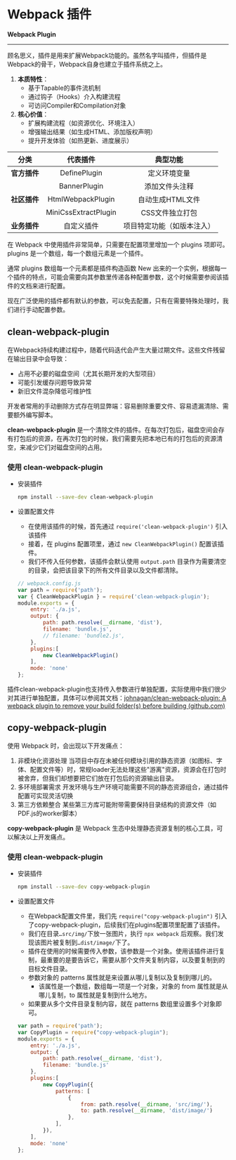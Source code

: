 # Webpack 插件

**Webpack Plugin**  

---

顾名思义，插件是用来扩展Webpack功能的。虽然名字叫插件，但插件是Webpack的骨干，Webpack自身也建立于插件系统之上。

1. **本质特性**：
   - 基于Tapable的事件流机制
   - 通过钩子（Hooks）介入构建流程
   - 可访问Compiler和Compilation对象
2. **核心价值**：
   - 扩展构建流程（如资源优化、环境注入）
   - 增强输出结果（如生成HTML、添加版权声明）
   - 提升开发体验（如热更新、进度展示）

|     分类     |       代表插件       |          典型功能          |
| :----------: | :------------------: | :------------------------: |
| **官方插件** |     DefinePlugin     |        定义环境变量        |
|              |     BannerPlugin     |       添加文件头注释       |
| **社区插件** |  HtmlWebpackPlugin   |      自动生成HTML文件      |
|              | MiniCssExtractPlugin |      CSS文件独立打包       |
| **业务插件** |      自定义插件      | 项目特定功能（如版本注入） |

在 Webpack 中使用插件非常简单，只需要在配置项里增加一个 plugins 项即可。plugins 是一个数组，每一个数组元素是一个插件。

通常 plugins 数组每一个元素都是插件构造函数 New 出来的一个实例，根据每一个插件的特点，可能会需要向其参数里传递各种配置参数，这个时候需要参阅该插件的文档来进行配置。

现在广泛使用的插件都有默认的参数，可以免去配置，只有在需要特殊处理时，我们进行手动配置参数。



## clean-webpack-plugin

在Webpack持续构建过程中，随着代码迭代会产生大量过期文件。这些文件残留在输出目录中会导致：

- 占用不必要的磁盘空间（尤其长期开发的大型项目）
- 可能引发缓存问题导致异常
- 新旧文件混杂降低可维护性

开发者常用的手动删除方式存在明显弊端：容易删除重要文件、容易遗漏清除、需要额外编写脚本。

**clean-webpack-plugin** 是一个清除文件的插件。在每次打包后，磁盘空间会存有打包后的资源，在再次打包的时候，我们需要先把本地已有的打包后的资源清空，来减少它们对磁盘空间的占用。

### 使用 clean-webpack-plugin

- 安装插件

  ```bash
  npm install --save-dev clean-webpack-plugin
  ```

- 设置配置文件

  - 在使用该插件的时候，首先通过 `require('clean-webpack-plugin')` 引入该插件
  - 接着，在 plugins 配置项里，通过 `new CleanWebpackPlugin()` 配置该插件。
  - 我们不传入任何参数，该插件会默认使用 `output.path` 目录作为需要清空的目录，会把该目录下的所有文件目录以及文件都清除。

  ```js
  // webpack.config.js
  var path = require('path');
  var { CleanWebpackPlugin } = require('clean-webpack-plugin');
  module.exports = {
      entry: './a.js',
      output: {
          path: path.resolve(__dirname, 'dist'),
          filename: 'bundle.js',
          // filename: 'bundle2.js',
      },
      plugins:[
          new CleanWebpackPlugin()    
      ],
      mode: 'none'
  };
  ```

插件clean-webpack-plugin也支持传入参数进行单独配置，实际使用中我们很少对其进行单独配置，具体可以参阅其文档：[johnagan/clean-webpack-plugin: A webpack plugin to remove your build folder(s) before building (github.com)](https://github.com/johnagan/clean-webpack-plugin)



## copy-webpack-plugin

使用 Webpack 时，会出现以下开发痛点：

1. 非模块化资源处理
   当项目中存在未被任何模块引用的静态资源（如图标、字体、配置文件等）时，常规loader无法处理这些"游离"资源，资源会在打包时被舍弃，但我们却想要把它们放在打包后的资源输出目录。
2. 多环境部署需求
   开发环境与生产环境可能需要不同的静态资源组合，通过插件配置可实现灵活切换
3. 第三方依赖整合
   某些第三方库可能附带需要保持目录结构的资源文件（如PDF.js的worker脚本）

**copy-webpack-plugin** 是 Webpack 生态中处理静态资源复制的核心工具，可以解决以上开发痛点。

### 使用 clean-webpack-plugin

- 安装插件

  ```bash
  npm install --save-dev copy-webpack-plugin
  ```

- 设置配置文件

  - 在Webpack配置文件里，我们先 `require("copy-webpack-plugin")` 引入了copy-webpack-plugin，后续我们在plugins配置项里配置了该插件。
  - 我们在目录`…src/img/`下放一张图片，执行 `npx webpack` 后观察。我们发现该图片被复制到`…dist/image/`下了。
  - 插件在使用的时候需要传入参数，该参数是一个对象。使用该插件进行复制，最重要的是要告诉它，需要从那个文件夹复制内容，以及要复制到的目标文件目录。
  - 参数对象的 patterns 属性就是来设置从哪儿复制以及复制到哪儿的。
    - 该属性是一个数组，数组每一项是一个对象，对象的 from 属性就是从哪儿复制，to 属性就是复制到什么地方。
  - 如果要从多个文件目录复制内容，就在 patterns 数组里设置多个对象即可。

  ```js
  var path = require('path');
  var CopyPlugin = require("copy-webpack-plugin");
  module.exports = {
      entry: './a.js',
      output: {
          path: path.resolve(__dirname, 'dist'),
          filename: 'bundle.js'
      },
      plugins:[
          new CopyPlugin({
              patterns: [
                  {
                      from: path.resolve(__dirname, 'src/img/'), 
                      to: path.resolve(__dirname, 'dist/image/') 
                  },
              ],
          }),
      ],
      mode: 'none'
  };
  ```

